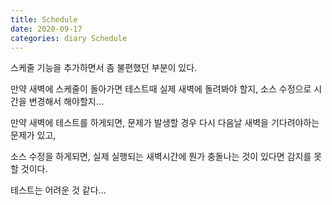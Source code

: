 ```yaml
---
title: Schedule
date: 2020-09-17
categories: diary Schedule
---
```

스케줄 기능을 추가하면서 좀 불편했던 부분이 있다.

만약 새벽에 스케줄이 돌아가면 테스트때 실제 새벽에 돌려봐야 할지, 소스 수정으로 시간을 변경해서 해야할지...

만약 새벽에 테스트를 하게되면, 문제가 발생할 경우 다시 다음날 새벽을 기다려야하는 문제가 있고,

소스 수정을 하게되면, 실제 실행되는 새벽시간에 뭔가 충돌나는 것이 있다면 감지를 못할 것이다.

테스트는 어려운 것 같다...

